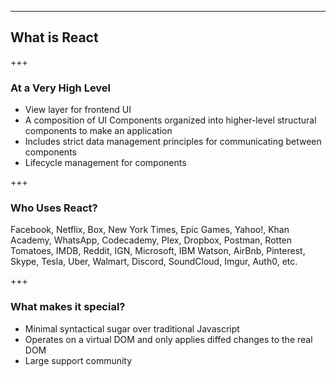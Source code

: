 ---

## What is React

+++

### At a Very High Level

* View layer for frontend UI
* A composition of UI Components organized into higher-level structural components to make an application
* Includes strict data management principles for communicating between components
* Lifecycle management for components

+++

### Who Uses React?

Facebook, Netflix, Box, New York Times, Epic Games, Yahoo!, Khan Academy, WhatsApp, Codecademy, Plex, Dropbox, Postman, Rotten Tomatoes, IMDB, Reddit, IGN, Microsoft, IBM Watson, AirBnb, Pinterest, Skype, Tesla, Uber, Walmart, Discord, SoundCloud, Imgur, Auth0, etc.

+++

### What makes it special?

* Minimal syntactical sugar over traditional Javascript
* Operates on a virtual DOM and only applies diffed changes to the real DOM
* Large support community
